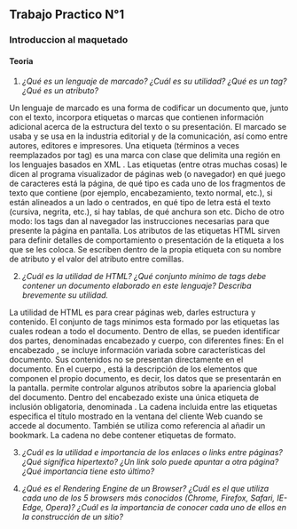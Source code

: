 ﻿## Trabajo Practico N°1 
###  Introduccion al maquetado

#### Teoria 


1. _¿Qué es un lenguaje de marcado? ¿Cuál es su utilidad? ¿Qué es un tag? ¿Qué es un atributo?_

  
Un lenguaje de marcado es una forma de codificar un documento que, junto con el texto, incorpora etiquetas o marcas que contienen información adicional acerca de la estructura del texto o su presentación.
El marcado se usaba y se usa en la industria editorial y de la comunicación, así como entre autores, editores e impresores.
Una etiqueta (términos a veces reemplazados por tag) es una marca con clase que delimita una región en los lenguajes basados en XML . Las etiquetas (entre otras muchas cosas) le dicen al programa visualizador de páginas web (o navegador) en qué juego de caracteres está la página, de qué tipo es cada uno de los fragmentos de texto que contiene (por ejemplo, encabezamiento, texto normal, etc.), si están alineados a un lado o centrados, en qué tipo de letra está el texto (cursiva, negrita, etc.), si hay tablas, de qué anchura son etc. Dicho de otro modo: los tags dan al navegador las instrucciones necesarias para que presente la página en pantalla.
Los atributos de las etiquetas HTML sirven para definir detalles de comportamiento o presentación de la etiqueta a los que se les coloca. Se escriben dentro de la propia etiqueta con su nombre de atributo y el valor del atributo entre comillas.


  
2. _¿Cuál es la utilidad de HTML? ¿Qué conjunto mínimo de tags debe contener un documento elaborado en este lenguaje? Describa brevemente su utilidad._

La utilidad de HTML es para crear páginas web, darles estructura y contenido.
El conjunto de tags minimos esta formado por las etiquetas <HTML> </HTML> las cuales rodean a todo el documento.
Dentro de ellas, se pueden identificar dos partes, denominadas encabezado y cuerpo, con diferentes fines:
En el encabezado <HEAD> </HEAD>, se incluye información variada sobre características del documento. Sus contenidos no se presentan directamente en el documento.
En el cuerpo <BODY> </BODY>, está la descripción de los elementos que componen el propio documento, es decir, los datos que se presentarán en la pantalla. <BODY> permite controlar algunos atributos sobre la apariencia global del documento.
Dentro del encabezado existe una única etiqueta de inclusión obligatoria, denominada <TITLE> </TITLE>. La cadena incluida entre las etiquetas especifica el título mostrado en la ventana del cliente Web cuando se accede al documento. También se utiliza como referencia al añadir un bookmark. La cadena no debe contener etiquetas de formato.




3. _¿Cuál es la utilidad e importancia de los enlaces o links entre páginas? ¿Qué significa hipertexto? ¿Un link solo puede apuntar a otra página? ¿Qué importancia tiene esto último?_

4. _¿Qué es el Rendering Engine de un Browser? ¿Cuál es el que utiliza cada uno de los 5 browsers más conocidos (Chrome, Firefox, Safari, IE-Edge, Opera)? ¿Cuál es la importancia de conocer cada uno de ellos en la construcción de un sitio?_

  
